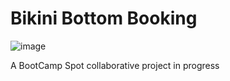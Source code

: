 # Bikini Bottom Booking
![image](https://img.shields.io/badge/License-MIT-slateblue.svg)

A BootCamp Spot collaborative project in progress
